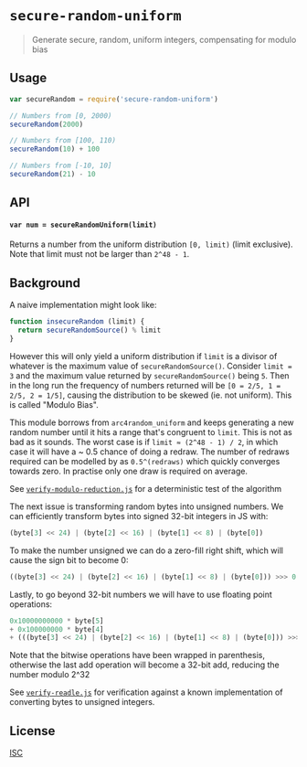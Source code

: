 # `secure-random-uniform`

> Generate secure, random, uniform integers, compensating for modulo bias

## Usage

```js
var secureRandom = require('secure-random-uniform')

// Numbers from [0, 2000)
secureRandom(2000)

// Numbers from [100, 110)
secureRandom(10) + 100

// Numbers from [-10, 10]
secureRandom(21) - 10
```

## API

#### `var num = secureRandomUniform(limit)`
Returns a number from the uniform distribution `[0, limit)` (limit exclusive).
Note that limit must not be larger than `2^48 - 1`.

## Background

A naive implementation might look like:

```js
function insecureRandom (limit) {
  return secureRandomSource() % limit
}
```

However this will only yield a uniform distribution if `limit` is a divisor
of whatever is the maximum value of `secureRandomSource()`. Consider `limit = 3`
and the maximum value returned by `secureRandomSource()` being `5`. Then in the
long run the frequency of numbers returned will be `[0 = 2/5, 1 = 2/5, 2 = 1/5]`,
causing the distribution to be skewed (ie. not uniform).
This is called "Modulo Bias".

This module borrows from `arc4random_uniform` and keeps generating a new random
number until it hits a range that's congruent to `limit`. This is not as bad as
it sounds. The worst case is if `limit ≈ (2^48 - 1) / 2`, in which case it will
have a ~ 0.5 chance of doing a redraw. The number of redraws required can be
modelled by as `0.5^(redraws)` which quickly converges towards zero. In practise
only one draw is required on average.

See [`verify-modulo-reduction.js`](verify-modulo-reduction.js) for a deterministic test of the algorithm

The next issue is transforming random bytes into unsigned numbers. We can
efficiently transform bytes into signed 32-bit integers in JS with:

```js
(byte[3] << 24) | (byte[2] << 16) | (byte[1] << 8) | (byte[0])
```

To make the number unsigned we can do a zero-fill right shift, which will cause
the sign bit to become 0:

```js
((byte[3] << 24) | (byte[2] << 16) | (byte[1] << 8) | (byte[0])) >>> 0
```

Lastly, to go beyond 32-bit numbers we will have to use floating point
operations:

```js
0x10000000000 * byte[5]
+ 0x100000000 * byte[4]
+ (((byte[3] << 24) | (byte[2] << 16) | (byte[1] << 8) | (byte[0])) >>> 0)
```

Note that the bitwise operations have been wrapped in parenthesis, otherwise
the last add operation will become a 32-bit add, reducing the number modulo 2^32

See [`verify-readle.js`](verify-readle.js) for verification against a known
implementation of converting bytes to unsigned integers.

## License

[ISC](LICENSE.md)
